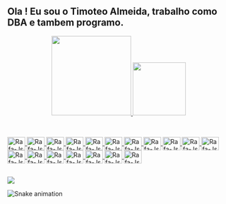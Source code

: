 ## Ola ! Eu sou o Timoteo Almeida, trabalho como DBA e tambem programo.
<div align="center">
  <a href="https://github.com/TimoteoAlmeida">
  <img height="180em" src="https://github-readme-stats.vercel.app/api?username=TimoteoAlmeida&show_icons=true&theme=dracula&include_all_commits=true&count_private=true"/>
  <img height="120em" src="https://github-readme-stats.vercel.app/api/top-langs/?username=TimoteoAlmeida&layout=compact&langs_count=7&theme=dracula"/>
</div>

##

<div style="display: inline_block"><br>
 <img align="center" alt="Rafa-Js" height="30" width="40" 
 <img src="https://cdn.jsdelivr.net/gh/devicons/devicon/icons/bash/bash-original.svg" />
 <img align="center" alt="Rafa-Js" height="30" width="40"    
 <img src="https://cdn.jsdelivr.net/gh/devicons/devicon/icons/c/c-original.svg" />
 <img align="center" alt="Rafa-Js" height="30" width="40"   
 <img src="https://cdn.jsdelivr.net/gh/devicons/devicon/icons/cplusplus/cplusplus-original.svg" />
 <img align="center" alt="Rafa-Js" height="30" width="40"   
 <img src="https://cdn.jsdelivr.net/gh/devicons/devicon/icons/embeddedc/embeddedc-original.svg" />
 <img align="center" alt="Rafa-Js" height="30" width="40"   
 <img src="https://cdn.jsdelivr.net/gh/devicons/devicon/icons/csharp/csharp-original.svg" /> 
 <img align="center" alt="Rafa-Js" height="30" width="40"   
 <img src="https://cdn.jsdelivr.net/gh/devicons/devicon/icons/gcc/gcc-original.svg" />
 <img align="center" alt="Rafa-Js" height="30" width="40"   
 <img src="https://cdn.jsdelivr.net/gh/devicons/devicon/icons/lua/lua-original-wordmark.svg" />
 <img align="center" alt="Rafa-Js" height="30" width="40"   
 <img src="https://cdn.jsdelivr.net/gh/devicons/devicon/icons/qt/qt-original.svg" />
 <img align="center" alt="Rafa-Js" height="30" width="40"   
 <img src="https://cdn.jsdelivr.net/gh/devicons/devicon/icons/rust/rust-plain.svg" />
 <img align="center" alt="Rafa-Js" height="30" width="40"   
 <img src="https://cdn.jsdelivr.net/gh/devicons/devicon/icons/php/php-original.svg" />
 <img align="center" alt="Rafa-Js" height="30" width="40"   
 <img src="https://cdn.jsdelivr.net/gh/devicons/devicon/icons/dart/dart-original.svg" />
 <img align="center" alt="Rafa-Js" height="30" width="40"   
 <img src="https://cdn.jsdelivr.net/gh/devicons/devicon/icons/flutter/flutter-original.svg" />
 <img align="center" alt="Rafa-Js" height="30" width="40"   
 <img src="https://cdn.jsdelivr.net/gh/devicons/devicon/icons/javascript/javascript-original.svg" />
 <img align="center" alt="Rafa-Js" height="30" width="40"   
 <img src="https://cdn.jsdelivr.net/gh/devicons/devicon/icons/julia/julia-original.svg" />
 <img align="center" alt="Rafa-Js" height="30" width="40"   
 <img src="https://cdn.jsdelivr.net/gh/devicons/devicon/icons/python/python-original.svg" />
 <img align="center" alt="Rafa-Js" height="30" width="40"   
 <img src="https://cdn.jsdelivr.net/gh/devicons/devicon/icons/linux/linux-original.svg" />
 <img align="center" alt="Rafa-Js" height="30" width="40"   
 <img src="https://cdn.jsdelivr.net/gh/devicons/devicon/icons/msdos/msdos-original.svg" />
 <img align="center" alt="Rafa-Js" height="30" width="40"   
 <img src="https://cdn.jsdelivr.net/gh/devicons/devicon/icons/oracle/oracle-original.svg" />
 </div>

## 
<div> 
 <a href="https://www.linkedin.com/in/timoteo-almeida-5680b25/" target="_blank"><img src="https://img.shields.io/badge/-LinkedIn-%230077B5?style=for-the-badge&logo=linkedin&logoColor=white" target="_blank"></a> 
    
  ![Snake animation](https://github.com/TimoteoAlmeida/TimoteoAlmeida/blob/output/github-contribution-grid-snake.svg)
</div>  

